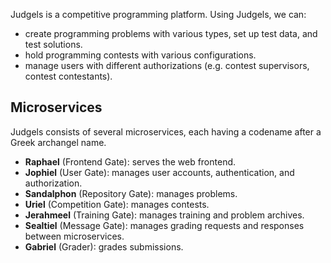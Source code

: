 Judgels is a competitive programming platform. Using Judgels, we can:

- create programming problems with various types, set up test data, and test solutions.
- hold programming contests with various configurations.
- manage users with different authorizations (e.g. contest supervisors, contest contestants).

## Microservices

Judgels consists of several microservices, each having a codename after a Greek archangel name.

- **Raphael** (Frontend Gate): serves the web frontend.
- **Jophiel** (User Gate): manages user accounts, authentication, and authorization.
- **Sandalphon** (Repository Gate): manages problems.
- **Uriel** (Competition Gate): manages contests.
- **Jerahmeel** (Training Gate): manages training and problem archives.
- **Sealtiel** (Message Gate): manages grading requests and responses between microservices.
- **Gabriel** (Grader): grades submissions.
